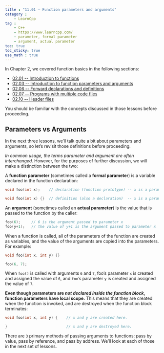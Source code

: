 ```yaml
---
title : "11.01 — Function parameters and arguments"
category :
    - LearnCpp
tag : 
    - C++
    - https://www.learncpp.com/
    - parameter, formal parameter
    - argument, actual parameter
toc: true  
toc_sticky: true 
use_math : true
---
```




In Chapter 2, we covered function basics in the following sections:

- [02.01 -- Introduction to functions](https://www.learncpp.com/cpp-tutorial/introduction-to-functions/)
- [02.03 -- Introduction to function parameters and arguments](https://www.learncpp.com/cpp-tutorial/introduction-to-function-parameters-and-arguments/)
- [02.06 -- Forward declarations and definitions](https://www.learncpp.com/cpp-tutorial/forward-declarations/)
- [02.07 -- Programs with multiple code files](https://www.learncpp.com/cpp-tutorial/programs-with-multiple-code-files/)
- [02.10 -- Header files](https://www.learncpp.com/cpp-tutorial/header-files/)

You should be familiar with the concepts discussed in those lessons before proceeding.


## Parameters vs Arguments

In the next three lessons, we’ll talk quite a bit about parameters and arguments, so let’s revisit those definitions before proceeding.

*In common usage, the terms parameter and argument are often interchanged.* However, for the purposes of further discussion, we will make a distinction between the two:

A **function parameter** (sometimes called a **formal parameter**) is a variable declared in the function declaration:

```c++
void foo(int x);    // declaration (function prototype) -- x is a parameter

void foo(int x) {}  // definition (also a declaration)  -- x is a parameter
```

An **argument** (sometimes called an **actual parameter**) is the value that is passed to the function by the caller:

```c++
foo(6);     // 6 is the argument passed to parameter x
foo(y+1);   // the value of y+1 is the argument passed to parameter x
```

When a function is called, all of the parameters of the function are created as variables, and the value of the arguments are copied into the parameters. For example:

```c++
void foo(int x, int y) {}

foo(6, 7);
```

When `foo()` is called with arguments `6` and `7`, foo’s parameter `x` is created and assigned the value of `6`, and `foo`’s parameter `y` is created and assigned the value of `7`.

**Even though parameters are *not declared inside the function block*, function parameters have local scope.** This means that they are created when the function is invoked, and are destroyed when the function block terminates:

```c++
void foo(int x, int y) {    // x and y are created here.

}                           // x and y are destroyed here.
```

There are `3` primary methods of passing arguments to functions: pass by value, pass by reference, and pass by address. We’ll look at each of those in the next set of lessons.